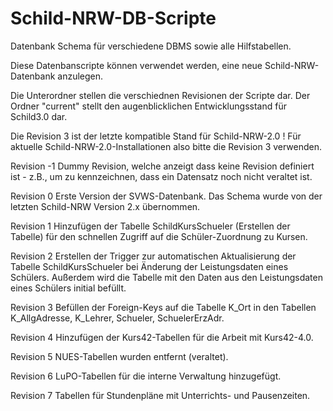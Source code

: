 # Schild-NRW-DB-Scripte

Datenbank Schema für verschiedene DBMS sowie alle Hilfstabellen.

Diese Datenbanscripte können verwendet werden, eine neue Schild-NRW-Datenbank anzulegen.

Die Unterordner stellen die verschiednen Revisionen der Scripte dar.
Der Ordner "current" stellt den augenblicklichen Entwicklungsstand für Schild3.0 dar.

Die Revision 3 ist der letzte kompatible Stand für Schild-NRW-2.0 !
Für aktuelle Schild-NRW-2.0-Installationen also bitte die Revision 3 verwenden.


Revision -1
Dummy Revision, welche anzeigt dass keine Revision definiert ist -
z.B., um zu kennzeichnen, dass ein Datensatz noch nicht veraltet ist.

Revision 0
Erste Version der SVWS-Datenbank. Das Schema wurde von der letzten
Schild-NRW Version 2.x übernommen.

Revision 1
Hinzufügen der Tabelle SchildKursSchueler (Erstellen der Tabelle) für
den schnellen Zugriff auf die Schüler-Zuordnung zu Kursen.

Revision 2
Erstellen der Trigger zur automatischen Aktualisierung der Tabelle
SchildKursSchueler bei Änderung der Leistungsdaten eines Schülers.
Außerdem wird die Tabelle mit den Daten aus den Leistungsdaten eines
Schülers initial befüllt.

Revision 3
Befüllen der Foreign-Keys auf die Tabelle K_Ort in den Tabellen
K_AllgAdresse, K_Lehrer, Schueler, SchuelerErzAdr.

Revision 4
Hinzufügen der Kurs42-Tabellen für die Arbeit mit Kurs42-4.0.

Revision 5
NUES-Tabellen wurden entfernt (veraltet).

Revision 6 
LuPO-Tabellen für die interne Verwaltung hinzugefügt.

Revision 7
Tabellen für Stundenpläne mit Unterrichts- und Pausenzeiten.
